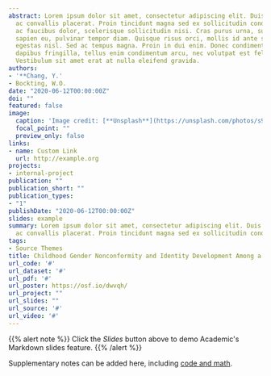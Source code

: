 ```yaml
---
abstract: Lorem ipsum dolor sit amet, consectetur adipiscing elit. Duis posuere tellus
  ac convallis placerat. Proin tincidunt magna sed ex sollicitudin condimentum. Sed
  ac faucibus dolor, scelerisque sollicitudin nisi. Cras purus urna, suscipit quis
  sapien eu, pulvinar tempor diam. Quisque risus orci, mollis id ante sit amet, gravida
  egestas nisl. Sed ac tempus magna. Proin in dui enim. Donec condimentum, sem id
  dapibus fringilla, tellus enim condimentum arcu, nec volutpat est felis vel metus.
  Vestibulum sit amet erat at nulla eleifend gravida.
authors:
- '**Chang, Y.'
- Bockting, W.O.
date: "2020-06-12T00:00:00Z"
doi: ""
featured: false
image:
  caption: 'Image credit: [**Unsplash**](https://unsplash.com/photos/s9CC2SKySJM)'
  focal_point: ""
  preview_only: false
links:
- name: Custom Link
  url: http://example.org
projects:
- internal-project
publication: ""
publication_short: ""
publication_types:
- "1"
publishDate: "2020-06-12T00:00:00Z"
slides: example
summary: Lorem ipsum dolor sit amet, consectetur adipiscing elit. Duis posuere tellus
  ac convallis placerat. Proin tincidunt magna sed ex sollicitudin condimentum.
tags:
- Source Themes
title: Childhood Gender Nonconformity and Identity Development Among a Diverse Transgender Community Sample in the United States
url_code: '#'
url_dataset: '#'
url_pdf: '#'
url_poster: https://osf.io/dwvqh/
url_project: ""
url_slides: ""
url_source: '#'
url_video: '#'
---
```


{{% alert note %}}
Click the *Slides* button above to demo Academic's Markdown slides feature.
{{% /alert %}}

Supplementary notes can be added here, including [code and math](https://sourcethemes.com/academic/docs/writing-markdown-latex/).
